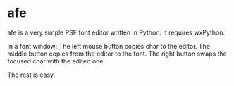 afe
===

afe is a very simple PSF font editor written in Python. It requires wxPython.

In a font window:
The left mouse button copies char to the editor.
The middle button copies from the editor to the font.
The right button swaps the focused char with the edited one.

The rest is easy.
